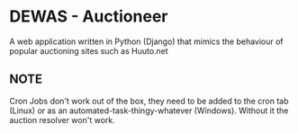 DEWAS - Auctioneer
==================

A web application written in Python (Django) that mimics the behaviour of popular auctioning sites such as Huuto.net


NOTE
----

Cron Jobs don't work out of the box, they need to be added to the cron tab (Linux) or as an automated-task-thingy-whatever (Windows). Without it the auction resolver won't work.
